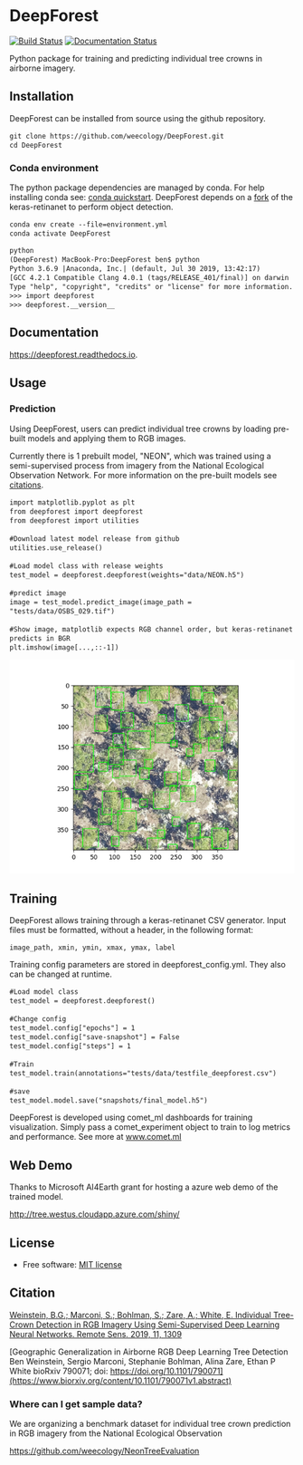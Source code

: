 # DeepForest

[![Build Status](https://travis-ci.org/Weecology/DeepForest.svg?branch=master)](https://travis-ci.org/Weecology/DeepForest)
[![Documentation Status](https://readthedocs.org/projects/deepforest/badge/?version=latest)](http://deepforest.readthedocs.io/en/latest/?badge=latest)

Python package for training and predicting individual tree crowns in airborne imagery.

## Installation

DeepForest can be installed from source using the github repository.

```
git clone https://github.com/weecology/DeepForest.git
cd DeepForest
```

### Conda environment

The python package dependencies are managed by conda. For help installing conda see: [conda quickstart](https://docs.conda.io/projects/conda/en/latest/user-guide/install/). DeepForest depends on a [fork](https://github.com/bw4sz/keras-retinanet.git) of the keras-retinanet to perform object detection.

```
conda env create --file=environment.yml
conda activate DeepForest
```

```
python
(DeepForest) MacBook-Pro:DeepForest ben$ python
Python 3.6.9 |Anaconda, Inc.| (default, Jul 30 2019, 13:42:17)
[GCC 4.2.1 Compatible Clang 4.0.1 (tags/RELEASE_401/final)] on darwin
Type "help", "copyright", "credits" or "license" for more information.
>>> import deepforest
>>> deepforest.__version__
```

## Documentation

https://deepforest.readthedocs.io.

## Usage

### Prediction

Using DeepForest, users can predict individual tree crowns by loading pre-built models and applying them to RGB images.

Currently there is 1 prebuilt model, "NEON", which was trained using a semi-supervised process from imagery from the National Ecological Observation Network.
For more information on the pre-built models see [citations](https://github.com/weecology/DeepForest#citation).

```{python}
import matplotlib.pyplot as plt
from deepforest import deepforest
from deepforest import utilities

#Download latest model release from github
utilities.use_release()    

#Load model class with release weights
test_model = deepforest.deepforest(weights="data/NEON.h5")

#predict image
image = test_model.predict_image(image_path = "tests/data/OSBS_029.tif")

#Show image, matplotlib expects RGB channel order, but keras-retinanet predicts in BGR
plt.imshow(image[...,::-1])
```

![test image](www/image.png)

## Training

DeepForest allows training through a keras-retinanet CSV generator. Input files must be formatted, without a header, in the following format:

```
image_path, xmin, ymin, xmax, ymax, label
```

Training config parameters are stored in deepforest_config.yml. They also can be changed at runtime.

```{python}
#Load model class
test_model = deepforest.deepforest()

#Change config
test_model.config["epochs"] = 1
test_model.config["save-snapshot"] = False
test_model.config["steps"] = 1

#Train
test_model.train(annotations="tests/data/testfile_deepforest.csv")

#save
test_model.model.save("snapshots/final_model.h5")
```

DeepForest is developed using comet_ml dashboards for training visualization. Simply pass a comet_experiment object to train to log metrics and performance. See more at www.comet.ml  

## Web Demo

Thanks to Microsoft AI4Earth grant for hosting a azure web demo of the trained model.

http://tree.westus.cloudapp.azure.com/shiny/

## License
* Free software: [MIT license](https://github.com/weecology/DeepForest/blob/master/LICENSE)

## Citation

[Weinstein, B.G.; Marconi, S.; Bohlman, S.; Zare, A.; White, E. Individual Tree-Crown Detection in RGB Imagery Using Semi-Supervised Deep Learning Neural Networks.
Remote Sens. 2019, 11, 1309](https://www.mdpi.com/2072-4292/11/11/1309)

[Geographic Generalization in Airborne RGB Deep Learning Tree Detection Ben Weinstein, Sergio Marconi, Stephanie Bohlman, Alina Zare, Ethan P White
bioRxiv 790071; doi: https://doi.org/10.1101/790071](https://www.biorxiv.org/content/10.1101/790071v1.abstract)

### Where can I get sample data?

We are organizing a benchmark dataset for individual tree crown prediction in RGB imagery from the National Ecological Observation

https://github.com/weecology/NeonTreeEvaluation
